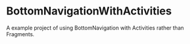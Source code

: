 # BottomNavigationWithActivities
A example project of using BottomNavigation with Activities rather than Fragments.
